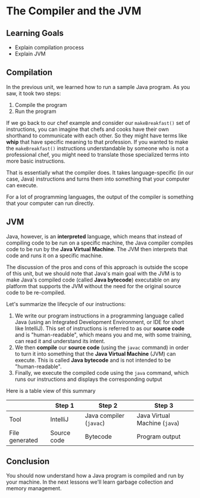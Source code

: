 # The Compiler and the JVM

## Learning Goals

- Explain compilation process
- Explain JVM

## Compilation

In the previous unit, we learned how to run a sample Java program. As you saw,
it took two steps:

1. Compile the program
2. Run the program

If we go back to our chef example and consider our `makeBreakfast()` set of
instructions, you can imagine that chefs and cooks have their own shorthand to
communicate with each other. So they might have terms like **whip** that have
specific meaning to that profession. If you wanted to make the `makeBreakfast()`
instructions understandable by someone who is not a professional chef, you might
need to translate those specialized terms into more basic instructions.

That is essentially what the compiler does. It takes language-specific (in our
case, Java) instructions and turns them into something that your computer can
execute.

For a lot of programming languages, the output of the compiler is something that
your computer can run directly.

## JVM

Java, however, is an **interpreted** language, which means that instead of
compiling code to be run on a specific machine, the Java compiler compiles code
to be run by the **Java Virtual Machine**. The JVM then interprets that code and
runs it on a specific machine.

The discussion of the pros and cons of this approach is outside the scope of this
unit, but we should note that Java's main goal with the JVM is to make Java's
compiled code (called **Java bytecode**) executable on any platform that
supports the JVM without the need for the original source code to be re-compiled.

Let's summarize the lifecycle of our instructions:

1. We write our program instructions in a programming language called Java (using
   an Integrated Development Environment, or IDE for short like IntelliJ).
   This set of instructions is referred to as our **source code** and is
   "human-readable", which means you and me, with some training, can read it and
   understand its intent.
2. We then **compile** our **source code** (using the `javac` command) in order
   to turn it into something that the **Java Virtual Machine** (JVM) can execute.
   This is called **Java bytecode** and is not intended to be "human-readable".
3. Finally, we execute the compiled code using the `java` command, which runs
   our instructions and displays the corresponding output

Here is a table view of this summary

|                | Step 1      | Step 2                  | Step 3                        |
|----------------|-------------|-------------------------|-------------------------------|
| Tool           | IntelliJ    | Java compiler (`javac`) | Java Virtual Machine (`java`) |
| File generated | Source code | Bytecode                | Program output                |

## Conclusion

You should now understand how a Java program is compiled and run by your
machine. In the next lessons we'll learn garbage collection and memory
management.
